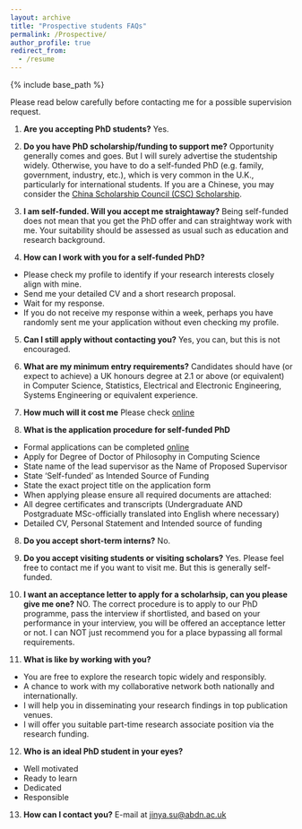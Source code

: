 ```yaml
---
layout: archive
title: "Prospective students FAQs"
permalink: /Prospective/
author_profile: true
redirect_from:
  - /resume
---
```


{% include base_path %}

Please read below carefully before contacting me for a possible supervision request. 


1. **Are you accepting PhD students?**
Yes. 

2. **Do you have PhD scholarship/funding to support me?**
Opportunity generally comes and goes. But I will surely advertise the studentship widely. Otherwise, you have to do a self-funded PhD (e.g. family, government, industry, etc.), which is very common in the U.K., particularly for international students. If you are a Chinese, you may consider the [China Scholarship Council (CSC) Scholarship](https://www.abdn.ac.uk/study/funding/348). 

3. **I am self-funded. Will you accept me straightaway?**
Being self-funded does not mean that you get the PhD offer and can straightway work with me. Your suitability should be assessed as usual such as education and research background.  

4. **How can I work with you for a self-funded PhD?**
 * Please check my profile to identify if your research interests closely align with mine.
 * Send me your detailed CV and a short research proposal.
 * Wait for my response.
 * If you do not receive my response within a week, perhaps you have randomly sent me your application without even checking my profile. 

5. **Can I still apply without contacting you?**
Yes, you can, but this is not encouraged. 

6. **What are my minimum entry requirements?**
Candidates should have (or expect to achieve) a UK honours degree at 2.1 or above (or equivalent) in Computer Science, Statistics, Electrical and Electronic Engineering, Systems Engineering or equivalent experience. 

7. **How much will it cost me**
Please check [online](https://www.abdn.ac.uk/study/international/finance.php)

7. **What is the application procedure for self-funded PhD**
  * Formal applications can be completed [online](https://www.abdn.ac.uk/pgap/login.php)
  * Apply for Degree of Doctor of Philosophy in Computing Science
  * State name of the lead supervisor as the Name of Proposed Supervisor
  * State ‘Self-funded’ as Intended Source of Funding
  * State the exact project title on the application form
  * When applying please ensure all required documents are attached:
  * All degree certificates and transcripts (Undergraduate AND Postgraduate MSc-officially translated into English where necessary)
  * Detailed CV, Personal Statement and Intended source of funding

8. **Do you accept short-term interns?**
No. 

9. **Do you accept visiting students or visiting scholars?**
Yes. Please feel free to contact me if you want to visit me. But this is generally self-funded. 

10. **I want an acceptance letter to apply for a scholarhsip, can you please give me one?**
NO. The correct procedure is to apply to our PhD programme, pass the interview if shortlisted, and based on your performance in your interview, you will be offered an acceptance letter or not. I can NOT just recommend you for a place bypassing all formal requirements.

11. **What is like by working with you?**
  * You are free to explore the research topic widely and responsibly.
  * A chance to work with my collaborative network both nationally and internationally.
  * I will help you in disseminating your research findings in top publication venues. 
  * I will offer you suitable part-time research associate position via the research funding.


12. **Who is an ideal PhD student in your eyes?**
  * Well motivated 
  * Ready to learn 
  * Dedicated
  * Responsible

13. **How can I contact you?**
E-mail at jinya.su@abdn.ac.uk 


